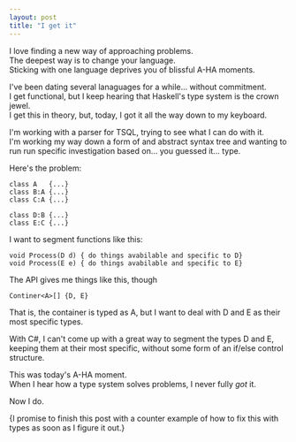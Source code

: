 ```yaml
---
layout: post
title: "I get it"
---
```

I love finding a new way of approaching problems.  
The deepest way is to change your language.  
Sticking with one language deprives you of blissful A-HA moments.

I've been dating several lanaguages for a while... without commitment.  
I get functional, but I keep hearing that Haskell's type system is the crown jewel.  
I get this in theory, but, today, I got it all the way down to my keyboard.

I'm working with a parser for TSQL, trying to see what I can do with it.  
I'm working my way down a form of and abstract syntax tree and wanting to run
run specific investigation based on... you guessed it... type.

Here's the problem:

    class A   {...}
    class B:A {...}
    class C:A {...}

    class D:B {...}
    class E:C {...}


I want to segment functions like this:

    void Process(D d) { do things avabilable and specific to D}
    void Process(E e) { do things avabilable and specific to E}



The API gives me things like this, though

    Continer<A>[] {D, E}



That is, the container is typed as A, but I want to deal with D and E as their most specific types.

With C#, I can't come up with a great way to segment the types D and E, keeping them at their most specific,
without some form of an if/else control structure.

This was today's A-HA moment.  
When I hear how a type system solves problems, I never fully _got_ it.


Now I do.

{I promise to finish this post with a counter example of how to fix this with types as soon as I figure it out.}


